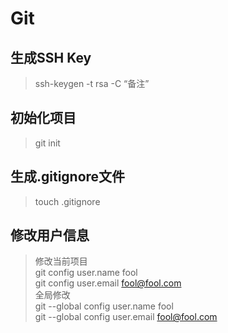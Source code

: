 # Git

## 生成SSH Key

> ssh-keygen -t rsa -C “备注”

## 初始化项目

> git init

## 生成.gitignore文件

> touch .gitignore

## 修改用户信息

> 修改当前项目   
> git config user.name fool   
> git config user.email fool@fool.com  
> 全局修改   
> git --global config user.name fool     
> git --global config user.email fool@fool.com






